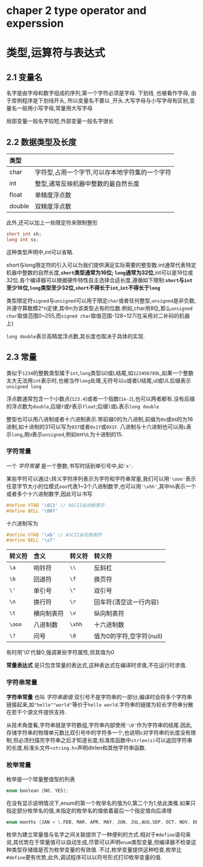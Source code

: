 # chaper 2 type operator and experssion
# 类型,运算符与表达式
## 2.1 变量名
  名字是由字母和数字组成的序列,第一个字符必须是字母. 下划线`_`也被看作字母, 由于库例程序是下划线开头, 所以变量名不要以`_`开头.大写字母与小写字母有区别,变量名一般用小写字母,常量用大写字母

  局部变量一般名字较短,外部变量一般名字很长
## 2.2 数据类型及长度

  | 类型 |  |
  | :------------- | :------------- |
  | char | 字符型,占用一个字节,可以存本地字符集的一个字符 |
  |int|整型,通常反映机器中整数的最自然长度|
  |float|单精度浮点数|
  |double|双精度浮点数|

  此外,还可以加上一些限定符来限制整形
  ```c
  short int sh;
  long int ss;
  ```
  这种类型声明中,int可以省略.

  short与long限定符的引入可以为我们提供满足实际需要的整型数.int通常代表特定机器中整数的自然长度,**`short`类型通常为16位; `long`通常为32位**,int可以是16位或32位.各个编译器可以根据硬件特性自主选择合适长度,遵循如下限制:**`short`与`int`至少16位,`long`类型至少32位,`short`不得长于`int`,`int`不得长于`long`**

  类型限定符`signed`与`unsigned`可以用于限定`char`或者任何整型,`unsigned`是非负数,并遵守算数模2^n定律,其中n为该类型占有的位数.例如,char用8位,那么`unsigned char`取值范围0~255,而`signed char`取值范围-128~127(在采用对二补码的机器上)

  `long double`表示高精度浮点数,其长度也取决于具体的实现.

## 2.3 常量

  类似于`1234`的整数类型属于`int`,`long`类型以l或L结尾,如`123456789L`,如果一个整数太大无法用`int`表示时,也被当作`long`处理,无符号以u或者U结尾,ul或UL后缀表示`unsigned long`

  浮点数通常包含一个小数点(`123.4`)或者一个指数(`1e-2`),也可以两者都有.没有后缀的浮点数为`double`,后缀`f`或`F`表示`float`;后缀`l`或`L`表示`long double`

  整型也可以用八进制或者十六进制表示.带前缀0的为八进制,前缀为`0x`或`0X`的为16进制,如十进制的31可以写为`037`或者`0x1f`或`0X1F`. 八进制与十六进制也可以用`L`表示`long`,用`U`表示`unsigned`,例如`0XFUL`为十进制的15.

### 字符常量
  一个 *字符常量* 是一个整数,书写时括到单引号中,如`'x'`.

  某些字符可以通过`\`转义字符序列表示为字符和字符串常量,我们可以用`'\ooo'`表示任意字节大小的位模式`ooo`代表1~3个八进制数字,也可以用`'\xhh'`,其中`hh`表示一个或者多个十六进制数字,因此可以书写

  ```c
  #define VTAB '\013' // ASCII纵向制表符
  #define BELL '\007'
  ```

  十六进制写为
  ```c
  #define VTAB '\xb' // ASCII纵向制表符
  #define BELL '\x7'
  ```

  | 转义符 | 含义 |转义符|转义符
  | :--- | :- |:-|:-|
  | `\a` | 响铃符 |`\\`|反斜杠|
  |`\b`|回退符|`\f`|换页符
  |`\'`|单引号|`\"`|双引号|
  |`\n`|换行符|`\r`|回车符(清空这一行内容)
  |`\t`|横向制表符|`\v`|纵向制表符
  |`\ooo`|八进制数|`\xhh`|十六进制数
  |`\?`|问号|`\0`|值为0的字符,空字符(null)

  有时用'\0'代替0,强调某些字符属性,但其值为0

  **常量表达式** 是只包含常量的表达式,这种表达式在编译时求值,不在运行时求值.
### 字符串常量
  **字符串常量** 也叫 *字符串面值* 双引号不是字符串的一部分,编译时会将多个字符串链接起来,如`"hello""world"`等价于`hello world`.字符串的链接为较长字符串分散在若干个源文件提供支持.

  从技术角度看,字符串就是字符数组,字符串内部使用`'\0'`作为字符串的结尾.因此,存储字符串的物理单元数比双引号中的字符多一个,也说明c对字符串的长度没有限制,但必须扫描完字符串之后才知道长度,标准库函数中`strlen(s)`可以返回字符串的长度,标准头文件`<string.h>`声明dtrlen和其他字符串函数.

### 枚举常量

  枚举是一个常量整值型的列表
  ```c
  enum boolean {NO, YES};
  ```
  在没有显示说明情况下,enum的第一个枚举名的值为0,第二个为1,依此类推.如果只指定部分枚举名的值,未指定的枚举名的值依着最后一个指定值向后递增
  ```c
  enum months {JAN = 1,FEB, MAR, APR, MAY, JUN, JUL,AUG,SEP, OCT, NOV, DEC};
  ```
  枚举为建立常量值与名字之间关联提供了一种便利的方式.相对于`#define`语句来说,其优势在于常量值可以自动生成,尽管可以声明`enum`类型变量,但编译器不检查这种类型存储值是否为枚举变量的有效值. 不过,枚举变量提供这种检查,枚举比`#define`更有优势,此外,调试程序可以以符号形式打印枚举变量的值.
